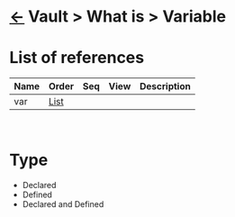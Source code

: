 <head><link rel="stylesheet" href="../../../md.css"/><script src="../../../md.js"></script></head>

[//]: #(Reference)
[Repo_Readme]:  ../list/object_list.md
[Var_List]:     ../list/var_list.md

# [&larr;][Repo_Readme] Vault > What is > Variable
# List of references
|Name|Order|Seq|View|Description|
|-|-|-|-|-|
|var|[List][Var_List]|
<br>

# Type
- Declared
- Defined
- Declared and Defined
